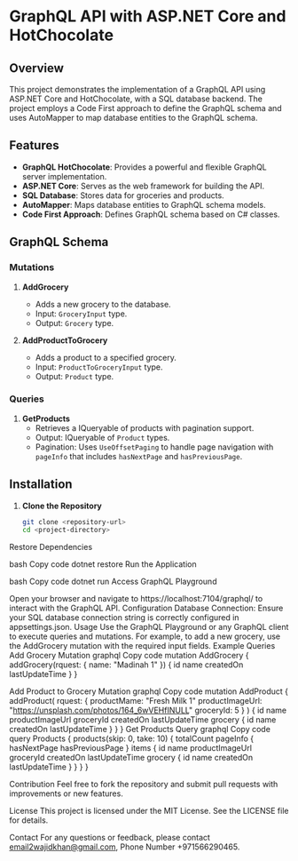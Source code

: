 # GraphQL API with ASP.NET Core and HotChocolate

## Overview

This project demonstrates the implementation of a GraphQL API using ASP.NET Core and HotChocolate, with a SQL database backend. The project employs a Code First approach to define the GraphQL schema and uses AutoMapper to map database entities to the GraphQL schema.

## Features

- **GraphQL HotChocolate**: Provides a powerful and flexible GraphQL server implementation.
- **ASP.NET Core**: Serves as the web framework for building the API.
- **SQL Database**: Stores data for groceries and products.
- **AutoMapper**: Maps database entities to GraphQL schema models.
- **Code First Approach**: Defines GraphQL schema based on C# classes.

## GraphQL Schema

### Mutations

1. **AddGrocery**
   - Adds a new grocery to the database.
   - Input: `GroceryInput` type.
   - Output: `Grocery` type.

2. **AddProductToGrocery**
   - Adds a product to a specified grocery.
   - Input: `ProductToGroceryInput` type.
   - Output: `Product` type.

### Queries

1. **GetProducts**
   - Retrieves a IQueryable of products with pagination support.
   - Output: IQueryable of `Product` types.
   - Pagination: Uses `UseOffsetPaging` to handle page navigation with `pageInfo` that includes `hasNextPage` and `hasPreviousPage`.

## Installation

1. **Clone the Repository**
   ```bash
   git clone <repository-url>
   cd <project-directory>
Restore Dependencies

bash
Copy code
dotnet restore
Run the Application

bash
Copy code
dotnet run
Access GraphQL Playground

Open your browser and navigate to https://localhost:7104/graphql/ to interact with the GraphQL API.
Configuration
Database Connection: Ensure your SQL database connection string is correctly configured in appsettings.json.
Usage
Use the GraphQL Playground or any GraphQL client to execute queries and mutations.
For example, to add a new grocery, use the AddGrocery mutation with the required input fields.
Example Queries
Add Grocery Mutation
graphql
Copy code
mutation AddGrocery {
    addGrocery(rquest: { name: "Madinah 1" }) {
        id
        name
        createdOn
        lastUpdateTime
    }
}

Add Product to Grocery Mutation
graphql
Copy code
mutation AddProduct {
    addProduct(
        rquest: {
            productMame: "Fresh Milk 1"
            productImageUrl: "https://unsplash.com/photos/164_6wVEHfINULL"
            groceryId: 5
        }
    ) {
        id
        name
        productImageUrl
        groceryId
        createdOn
        lastUpdateTime
        grocery {
            id
            name
            createdOn
            lastUpdateTime
        }
    }
}
Get Products Query
graphql
Copy code
query Products {
    products(skip: 0, take: 10) {
        totalCount
        pageInfo {
            hasNextPage
            hasPreviousPage
        }
        items {
            id
            name
            productImageUrl
            groceryId
            createdOn
            lastUpdateTime
            grocery {
                id
                name
                createdOn
                lastUpdateTime
            }
        }
    }
}

Contribution
Feel free to fork the repository and submit pull requests with improvements or new features.

License
This project is licensed under the MIT License. See the LICENSE file for details.

Contact
For any questions or feedback, please contact email2wajidkhan@gmail.com, Phone Number +971566290465.